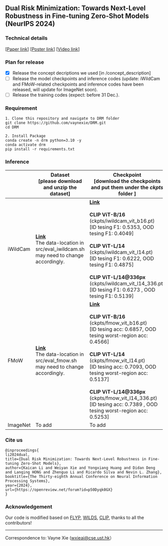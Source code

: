 ## Dual Risk Minimization: Towards Next-Level Robustness in Fine-tuning Zero-Shot Models (NeurIPS 2024)

### Technical details
[[Paper link](https://arxiv.org/abs/2411.19757)]          [[Poster link](https://drive.google.com/file/d/1kD7zwrWxMg_7JaZ3J3dP0uuPh2zsUC5V/view?usp=drive_link)]          [[Video link](https://neurips.cc/virtual/2024/poster/93578)]

### Plan for release

- [x] Release the concept decriptions we used [in /concept_description] 
- [ ] Release the model checkpoints and inference codes (update: iWildCam and FMoW-related checkpoints and inference codes have been released, will update for ImageNet soon).
- [ ] Release the training codes (expect: before 31 Dec.).

### Requirement

````
1. Clone this repository and navigate to DRM folder
git clone https://github.com/vaynexie/DRM.git
cd DRM

2. Install Package
conda create -n drm python=3.10 -y
conda activate drm
pip install -r requirements.txt
````

### Inference

|          | Dataset <br />[please download and unzip the dataset]        | Checkpoint<br />[download the checkpoints and put them under the *ckpts* folder ] | Inference                 |
| :------- | ------------------------------------------------------------ | ------------------------------------------------------------ | ------------------------- |
| iWildCam | [**Link**](https://worksheets.codalab.org/rest/bundles/0x6313da2b204647e79a14b468131fcd64/contents/blob/)<br />The data-location in src/eval_iwildcam.sh may need to change accordingly. | [**Link**](https://hkustconnect-my.sharepoint.com/:f:/g/personal/wxieai_connect_ust_hk/ElA73hZ8UAlMgzmjIy99ycgBu6CZCNG-mSzdcqJHBrklIw?e=f8wXDf)<br /><br />**CLIP ViT-B/16**<br />(ckpts/iwildcam_vit_b16.pt) <br />[ID tesing F1: 0.5353, OOD tesing F1: 0.4049]<br /><br />**CLIP ViT-L/14**<br />(ckpts/iwildcam_vit_l14.pt) <br />[ID tesing F1: 0.6222, OOD tesing F1: 0.4875]<br /><br />**CLIP ViT-L/14@336px**<br />(ckpts/iwildcam_vit_l14_336.pt) <br />[ID tesing F1: 0.6273 , OOD tesing F1: 0.5139] | bash src/eval_iwildcam.sh |
| FMoW     | [**Link**](https://worksheets.codalab.org/rest/bundles/0xaec91eb7c9d548ebb15e1b5e60f966ab/contents/blob/)<br />The data-location in src/eval_fmow.sh may need to change accordingly. | [**Link**](https://hkustconnect-my.sharepoint.com/:f:/g/personal/wxieai_connect_ust_hk/EiB1b_999MdDkg7eDyvozeUB24wpPAnxjt7_2AUoNSn-iA?e=eEGRYB)<br /><br />**CLIP ViT-B/16**<br />(ckpts/fmow_vit_b16.pt) <br />[ID tesing acc: 0.6857, OOD tesing worst-region acc: 0.4566]<br /><br />**CLIP ViT-L/14**<br />(ckpts/fmow_vit_l14.pt) <br />[ID tesing acc: 0.7093, OOD tesing worst-region acc: 0.5137]<br /><br />**CLIP ViT-L/14@336px**<br />(ckpts/fmow_vit_l14_336.pt) <br />[ID tesing acc: 0.7389 , OOD tesing worst-region acc: 0.5253] | bash src/eval_fmow.sh     |
| ImageNet | To add                                                       | To add                                                       | To add                    |

### Cite us

````
@inproceedings{
li2024dual,
title={Dual Risk Minimization: Towards Next-Level Robustness in Fine-tuning Zero-Shot Models},
author={Kaican Li and Weiyan Xie and Yongxiang Huang and Didan Deng and Lanqing HONG and Zhenguo Li and Ricardo Silva and Nevin L. Zhang},
booktitle={The Thirty-eighth Annual Conference on Neural Information Processing Systems},
year={2024},
url={https://openreview.net/forum?id=p50Dyqk0GX}
}
````

### Acknowledgement

Our code is modified based on [FLYP](https://github.com/locuslab/FLYP), [WILDS](https://github.com/p-lambda/wilds), [CLIP](https://github.com/openai/CLIP), thanks to all the contributors!

-------

Correspondence to: Vayne Xie (wxieai@cse.ust.hk）





